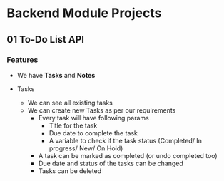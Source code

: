 # Backend Module Projects

## 01 To-Do List API

### Features

- We have **Tasks** and **Notes**

- Tasks
  - We can see all existing tasks
  - We can create new Tasks as per our requirements
    - Every task will have following params
      - Title for the task
      - Due date to complete the task
      - A variable to check if the task status (Completed/ In progress/ New/ On Hold)
    - A task can be marked as completed (or undo completed too)
    - Due date and status of the tasks can be changed
    - Tasks can be deleted
